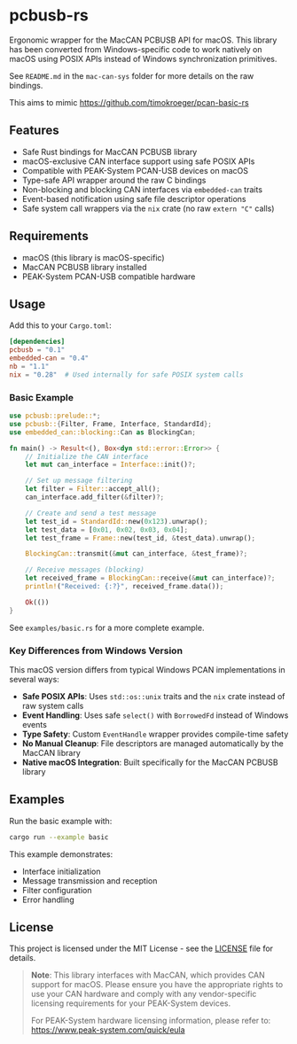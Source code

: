 # pcbusb-rs

Ergonomic wrapper for the MacCAN PCBUSB API for macOS. This library has been converted from Windows-specific code to work natively on macOS using POSIX APIs instead of Windows synchronization primitives.

See `README.md` in the `mac-can-sys` folder for more details on the raw bindings.

This aims to mimic https://github.com/timokroeger/pcan-basic-rs

## Features

- Safe Rust bindings for MacCAN PCBUSB library
- macOS-exclusive CAN interface support using safe POSIX APIs
- Compatible with PEAK-System PCAN-USB devices on macOS
- Type-safe API wrapper around the raw C bindings
- Non-blocking and blocking CAN interfaces via `embedded-can` traits
- Event-based notification using safe file descriptor operations
- Safe system call wrappers via the `nix` crate (no raw `extern "C"` calls)

## Requirements

- macOS (this library is macOS-specific)
- MacCAN PCBUSB library installed
- PEAK-System PCAN-USB compatible hardware

## Usage

Add this to your `Cargo.toml`:

```toml
[dependencies]
pcbusb = "0.1"
embedded-can = "0.4"
nb = "1.1"
nix = "0.28"  # Used internally for safe POSIX system calls
```

### Basic Example

```rust
use pcbusb::prelude::*;
use pcbusb::{Filter, Frame, Interface, StandardId};
use embedded_can::blocking::Can as BlockingCan;

fn main() -> Result<(), Box<dyn std::error::Error>> {
    // Initialize the CAN interface
    let mut can_interface = Interface::init()?;

    // Set up message filtering
    let filter = Filter::accept_all();
    can_interface.add_filter(&filter)?;

    // Create and send a test message
    let test_id = StandardId::new(0x123).unwrap();
    let test_data = [0x01, 0x02, 0x03, 0x04];
    let test_frame = Frame::new(test_id, &test_data).unwrap();

    BlockingCan::transmit(&mut can_interface, &test_frame)?;

    // Receive messages (blocking)
    let received_frame = BlockingCan::receive(&mut can_interface)?;
    println!("Received: {:?}", received_frame.data());

    Ok(())
}
```

See `examples/basic.rs` for a more complete example.

### Key Differences from Windows Version

This macOS version differs from typical Windows PCAN implementations in several ways:

- **Safe POSIX APIs**: Uses `std::os::unix` traits and the `nix` crate instead of raw system calls
- **Event Handling**: Uses safe `select()` with `BorrowedFd` instead of Windows events
- **Type Safety**: Custom `EventHandle` wrapper provides compile-time safety
- **No Manual Cleanup**: File descriptors are managed automatically by the MacCAN library
- **Native macOS Integration**: Built specifically for the MacCAN PCBUSB library

## Examples

Run the basic example with:

```bash
cargo run --example basic
```

This example demonstrates:
- Interface initialization
- Message transmission and reception
- Filter configuration
- Error handling

## License

This project is licensed under the MIT License - see the [LICENSE](LICENSE) file for details.

> **Note**: This library interfaces with MacCAN, which provides CAN support for macOS.
> Please ensure you have the appropriate rights to use your CAN hardware and comply
> with any vendor-specific licensing requirements for your PEAK-System devices.
>
> For PEAK-System hardware licensing information, please refer to:
> https://www.peak-system.com/quick/eula

